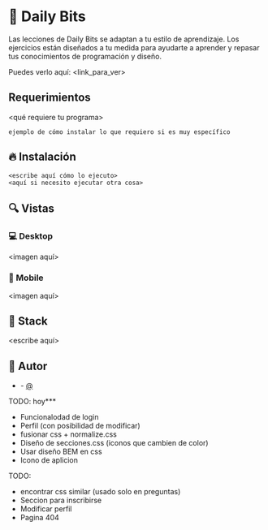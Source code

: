 # 💎 Daily Bits

Las lecciones de Daily Bits se adaptan a tu estilo de aprendizaje. Los ejercicios están diseñados a tu medida para ayudarte a aprender y repasar tus conocimientos de programación y diseño.


Puedes verlo aquí: <link_para_ver>

## Requerimientos

<qué requiere tu programa>

```shell
ejemplo de cómo instalar lo que requiero si es muy específico
```

## 🔥 Instalación

```shell
<escribe aquí cómo lo ejecuto>
<aquí si necesito ejecutar otra cosa>
```

## 🔍 Vistas 

### 💻 Desktop

<imagen aquí>

### 📱 Mobile

<imagen aquí>

## 📌 Stack

<escribe aquí>

## 🌟 Autor

* **<Tu nombre>**  - [@<username>](https://github.com/<username>)




TODO: hoy***

- Funcionalodad de login
- Perfil (con posibilidad de modificar)
- fusionar css + normalize.css
- Diseño de secciones.css (iconos que cambien de color)
- Usar diseño BEM en css
- Icono de aplicion



TODO:

- encontrar css similar (usado solo en preguntas)
-  Seccion para inscribirse
-  Modificar perfil
-  Pagina 404